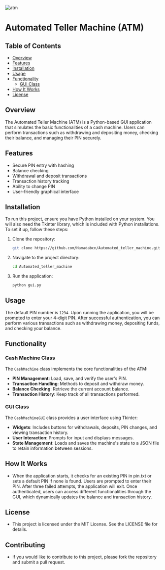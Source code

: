 ![atm](https://github.com/user-attachments/assets/835f3057-8000-4704-ad06-b9c401ab8186)
# Automated Teller Machine (ATM)

## Table of Contents
- [Overview](#overview)
- [Features](#features)
- [Installation](#installation)
- [Usage](#usage)
- [Functionality](#functionality)
  - [GUI Class](#gui-class)
- [How It Works](#how-it-works)
- [License](#license)

## Overview
The Automated Teller Machine (ATM) is a Python-based GUI application that simulates the basic functionalities of a cash machine. Users can perform transactions such as withdrawing and depositing money, checking their balance, and managing their PIN securely.

## Features
- Secure PIN entry with hashing
- Balance checking
- Withdrawal and deposit transactions
- Transaction history tracking
- Ability to change PIN
- User-friendly graphical interface

## Installation
To run this project, ensure you have Python installed on your system. You will also need the Tkinter library, which is included with Python installations. To set it up, follow these steps:

1. Clone the repository:
   ```bash
   git clone https://github.com/Hamadabcn/Automated_teller_machine.git

2. Navigate to the project directory:
   ```bash
   cd Automated_teller_machine

3. Run the application:
   ```bash
   python gui.py

## Usage
The default PIN number is `1234`. Upon running the application, you will be prompted to enter your 4-digit PIN. After successful authentication, you can perform various transactions such as withdrawing money, depositing funds, and checking your balance.


## Functionality

### Cash Machine Class
The `CashMachine` class implements the core functionalities of the ATM:
- **PIN Management**: Load, save, and verify the user's PIN.
- **Transaction Handling**: Methods to deposit and withdraw money.
- **Balance Checking**: Retrieve the current account balance.
- **Transaction History**: Keep track of all transactions performed.
  
### GUI Class
The `CashMachineGUI` class provides a user interface using Tkinter:
- **Widgets**: Includes buttons for withdrawals, deposits, PIN changes, and viewing transaction history.
- **User Interaction**: Prompts for input and displays messages.
- **State Management**: Loads and saves the machine's state to a JSON file to retain information between sessions.
  
## How It Works
- When the application starts, it checks for an existing PIN in pin.txt or sets a default PIN if none is found. Users are prompted to enter their PIN. After three failed attempts, the application will exit. Once authenticated, users can access different functionalities through the GUI, which dynamically updates the balance and transaction history.

## License
- This project is licensed under the MIT License. See the LICENSE file for details.

## Contributing
- If you would like to contribute to this project, please fork the repository and submit a pull request.
